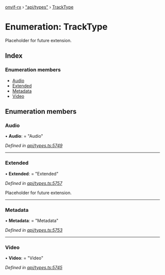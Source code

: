 [onvif-rx](../README.md) › ["api/types"](../modules/_api_types_.md) › [TrackType](_api_types_.tracktype.md)

# Enumeration: TrackType

Placeholder for future extension.

## Index

### Enumeration members

* [Audio](_api_types_.tracktype.md#audio)
* [Extended](_api_types_.tracktype.md#extended)
* [Metadata](_api_types_.tracktype.md#metadata)
* [Video](_api_types_.tracktype.md#video)

## Enumeration members

###  Audio

• **Audio**: = "Audio"

*Defined in [api/types.ts:5749](https://github.com/patrickmichalina/onvif-rx/blob/3e9b152/src/api/types.ts#L5749)*

___

###  Extended

• **Extended**: = "Extended"

*Defined in [api/types.ts:5757](https://github.com/patrickmichalina/onvif-rx/blob/3e9b152/src/api/types.ts#L5757)*

Placeholder for future extension.

___

###  Metadata

• **Metadata**: = "Metadata"

*Defined in [api/types.ts:5753](https://github.com/patrickmichalina/onvif-rx/blob/3e9b152/src/api/types.ts#L5753)*

___

###  Video

• **Video**: = "Video"

*Defined in [api/types.ts:5745](https://github.com/patrickmichalina/onvif-rx/blob/3e9b152/src/api/types.ts#L5745)*
